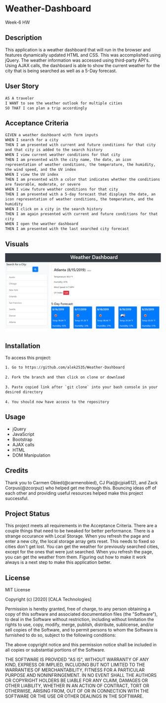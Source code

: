 # Weather-Dashboard

Week-6 HW

## Description

This application is a weather dashboard that will run in the browser and features dynamically updated HTML and CSS. This was accomplished using jQuery. The weather information was accessed using third-party API's. Using AJAX calls, the dashboard is able to show the current weather for the city that is being searched as well as a 5-Day forecast.
 

## User Story

```
AS A traveler
I WANT to see the weather outlook for multiple cities
SO THAT I can plan a trip accordingly
```

## Acceptance Criteria

```
GIVEN a weather dashboard with form inputs
WHEN I search for a city
THEN I am presented with current and future conditions for that city and that city is added to the search history
WHEN I view current weather conditions for that city
THEN I am presented with the city name, the date, an icon representation of weather conditions, the temperature, the humidity, the wind speed, and the UV index
WHEN I view the UV index
THEN I am presented with a color that indicates whether the conditions are favorable, moderate, or severe
WHEN I view future weather conditions for that city
THEN I am presented with a 5-day forecast that displays the date, an icon representation of weather conditions, the temperature, and the humidity
WHEN I click on a city in the search history
THEN I am again presented with current and future conditions for that city
WHEN I open the weather dashboard
THEN I am presented with the last searched city forecast
```

## Visuals

![weather dashboard demo](./Assets/06-server-side-apis-homework-demo.png)

## Installation

To access this project:

```
1. Go to https://github.com/alek2535/Weather-Dashboard

2. Fork the branch and then click on clone or download

3. Paste copied link after `git clone` into your bash console in your desired directory

4. You should now have access to the repository
```

## Usage

* jQuery
* JavaScript
* Bootstrap
* AJAX calls
* HTML
* DOM Manipulation

## Credits

Thank you to Carmen Obied(@carmenobied), CJ Pia(@cjpia612), and Zack Corpus(@zcorpuz) who helped get me through this. Bouncing ideas off of each other and providing useful resources helped make this project successful.

## Project Status

This project meets all requirements in the Acceptance Criteria. There are a couple things that need to be tweaked for better performance. There is a strange occurance with Local Storage. When you refresh the page and enter a new city, the local storage array gets reset. This needs to fixed so cities don't get lost. You can get the weather for previously searched cities, except for the ones that were just searched. When you refresh the page, you can get the weather from them. Figuring out how to make it work always is a next step to make this application better.



## License

MIT License

Copyright (c) [2020] [CALA Technologies]

Permission is hereby granted, free of charge, to any person obtaining a copy
of this software and associated documentation files (the "Software"), to deal
in the Software without restriction, including without limitation the rights
to use, copy, modify, merge, publish, distribute, sublicense, and/or sell
copies of the Software, and to permit persons to whom the Software is
furnished to do so, subject to the following conditions:

The above copyright notice and this permission notice shall be included in all
copies or substantial portions of the Software.

THE SOFTWARE IS PROVIDED "AS IS", WITHOUT WARRANTY OF ANY KIND, EXPRESS OR
IMPLIED, INCLUDING BUT NOT LIMITED TO THE WARRANTIES OF MERCHANTABILITY,
FITNESS FOR A PARTICULAR PURPOSE AND NONINFRINGEMENT. IN NO EVENT SHALL THE
AUTHORS OR COPYRIGHT HOLDERS BE LIABLE FOR ANY CLAIM, DAMAGES OR OTHER
LIABILITY, WHETHER IN AN ACTION OF CONTRACT, TORT OR OTHERWISE, ARISING FROM,
OUT OF OR IN CONNECTION WITH THE SOFTWARE OR THE USE OR OTHER DEALINGS IN THE
SOFTWARE.